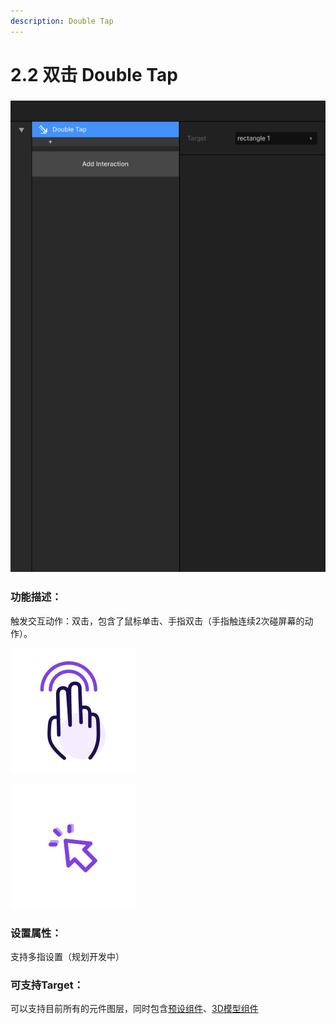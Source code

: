 ```yaml
---
description: Double Tap
---
```


# 2.2 双击 Double Tap

### ![](<../../.gitbook/assets/Double Tap.png>)

### 功能描述：

触发交互动作：双击，包含了鼠标单击、手指双击（手指触连续2次碰屏幕的动作）。

![手指双击](../../.gitbook/assets/双击.png)

![鼠标双击](../../.gitbook/assets/鼠标双击.png)

### 设置属性：

支持多指设置（规划开发中）



### 可支持Target：

可以支持目前所有的元件图层，同时包含[预设组件](broken-reference)、[3D模型组件](broken-reference)




